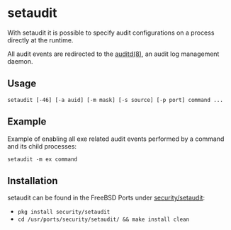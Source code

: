 # setaudit

With setaudit it is possible to specify audit configurations on a process
directly at the runtime.

All audit events are redirected to the
[auditd(8)](https://www.freebsd.org/cgi/man.cgi?query=auditd&sektion=8),
an audit log management daemon.

## Usage

```shell
setaudit [-46] [-a auid] [-m mask] [-s source] [-p port] command ...
```
## Example

Example of enabling all exe related audit events performed by a command and its
child processes:

```shell
setaudit -m ex command
```

## Installation

setaudit can be found in the FreeBSD Ports under
[security/setaudit](https://www.freshports.org/security/setaudit):

 - `pkg install security/setaudit`
 - `cd /usr/ports/security/setaudit/ && make install clean`

